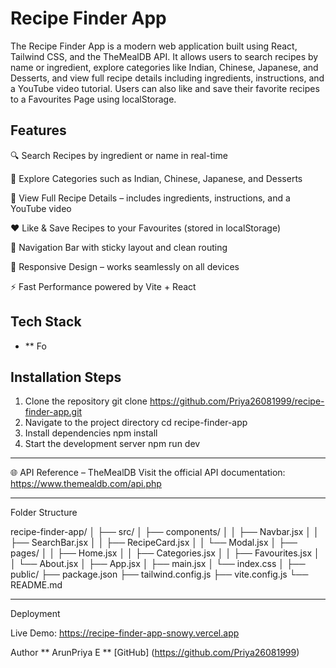 # Recipe Finder App

The Recipe Finder App is a modern web application built using React, Tailwind CSS, and the TheMealDB API.
It allows users to search recipes by name or ingredient, explore categories like Indian, Chinese, Japanese, and Desserts, and view full recipe details including ingredients, instructions, and a YouTube video tutorial.
Users can also like and save their favorite recipes to a Favourites Page using localStorage.

## Features
🔍 Search Recipes by ingredient or name in real-time

🍴 Explore Categories such as Indian, Chinese, Japanese, and Desserts

📜 View Full Recipe Details – includes ingredients, instructions, and a YouTube video

❤️ Like & Save Recipes to your Favourites (stored in localStorage)

🧭 Navigation Bar with sticky layout and clean routing

📱 Responsive Design – works seamlessly on all devices

⚡ Fast Performance powered by Vite + React


## Tech Stack

- ** Fo


## Installation Steps
1. Clone the repository
 git clone https://github.com/Priya26081999/recipe-finder-app.git
2. Navigate to the project directory
 cd recipe-finder-app
3. Install dependencies
 npm install
4. Start the development server
 npm run dev

---
🌐 API Reference – TheMealDB
Visit the official API documentation:
https://www.themealdb.com/api.php

---

Folder Structure

recipe-finder-app/
│
├── src/
│   ├── components/
│   │   ├── Navbar.jsx
│   │   ├── SearchBar.jsx
│   │   ├── RecipeCard.jsx
│   │   └── Modal.jsx
│   ├── pages/
│   │   ├── Home.jsx
│   │   ├── Categories.jsx
│   │   ├── Favourites.jsx
│   │   └── About.jsx
│   ├── App.jsx
│   ├── main.jsx
│   └── index.css
│
├── public/
├── package.json
├── tailwind.config.js
├── vite.config.js
└── README.md

---

Deployment

Live Demo: https://recipe-finder-app-snowy.vercel.app

Author
** ArunPriya E **
[GitHub] (https://github.com/Priya26081999)



